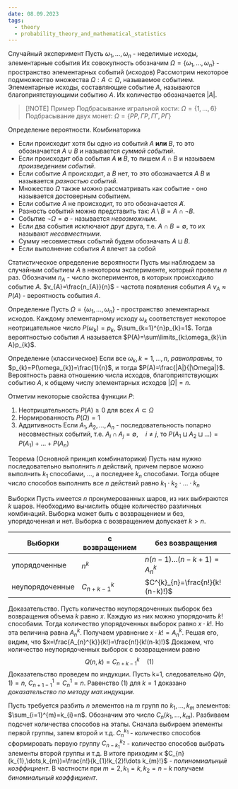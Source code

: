 ```yaml
---
date: 08.09.2023
tags:
  - theory
  - probability_theory_and_mathematical_statistics
---
```


Случайный эксперимент
Пусть $\omega_{1},\dots,\omega_{n}$ - неделимые исходы, элементарные события
Их совокупность обозначим $\Omega=\{\omega_{1},\dots,\omega_{n}\}$ - пространство элементарных событий (исходов)
Рассмотрим некоторое подмножество множества $\Omega:A\subset \Omega$, называемое событием. Элементарные исходы, составляющие событие $A$, называются благоприятствующими событию $A$. Их количество обозначается $|A|$.


> [!NOTE] Пример
> Подбрасывание игральной кости: $\Omega=\{1,\dots,6\}$
> Подбрасывание двух монет: $\Omega=\{РР,ГР,ГГ,РГ\}$

Определение вероятности. Комбинаторика
- Если происходит хотя бы одно из событий $A$ **или** $B$, то это обозначается $A\cup B$ и называется *суммой событий*.
- Если происходит оба события $A$ **и** $B$, то пишем $A\cap B$ и называем *произведением событий*.
- Если событие $A$ происходит, а $B$ нет, то это обозначается $A\ B$  и называется *разностью событий*.
- Множество $\Omega$ также можно рассматривать как событие - оно называется достоверным событием.
- Если событие $A$ не происходит, то это обозначается $\not A$.
- Разность событий можно представить так: $A\setminus B = A\cap \neg B$.
- Событие $\neg\Omega = \emptyset$ - называется *невозможным*.
- Если два события исключают друг друга, т.е. $A\cap B=\emptyset$, то их называют *несовместными*.
- Сумму несовместных событий будем обозначать $A\sqcup B$.
- Если выполнение события $A$ влечет за собой

Статистическое определение вероятности
Пусть мы наблюдаем за случайным событием $A$ в некотором эксперименте, который провели $n$ раз. Обозначим
$n_{A}$ - число экспериментов, в которых происходило событие $A$.
$v_{A}=\frac{n_{A}}{n}$ - частота появления события $A$
$v_{A}\approx P(A)$ - вероятность события $A$.

Определение
Пусть $\Omega=\{\omega_{1},\dots,\omega_{n}\}$ - пространство элементарных исходов. Каждому элементарному исходу $\omega_{k}$ соответствует некоторое неотрицательное число $P(\omega_{k})=p_{k}$, $\sum_{k=1}^{n}p_{k}=1$.
Тогда вероятностью события $A$ называется $P(A)=\sum\limits_{k:\omega_{k}\in A}p_{k}$.

Определение (классическое)
Если все $\omega_{k}, k=1,\dots,n$, *равноправны*, то $p_{k}=P(\omega_{k})=\frac{1}{n}$, и тогда $P(A)=\frac{|A|}{|\Omega|}$.
Вероятность равна отношению числа исходов, благоприятствующих событию $A$, к общему числу элементарных исходов $|\Omega|=n$.

Отметим некоторые свойства функции $P$:
1. Неотрицательность
   $P(A)\geq0$ для всех $A\subset \Omega$
2. Нормированность
   $P(\Omega)=1$
3. Аддитивность
   Если $A_1,A_{2},\dots,A_{n}$ - последовательность попарно несовместных событий, т.е. $A_{i}\cap A_{j}=\emptyset,\quad i\neq j$, то $P(A_{1}\sqcup A_{2}\sqcup\dots)=P(A_{1})+\dots+P(A_{n})$

Теорема (Основной принцип комбинаторики)
Пусть нам нужно последовательно выполнить $n$ действий, причем первое можно выполнить $k_{1}$ способами, ..., а последнее $k_n$ способами. Тогда общее число способов выполнить все $n$ действий равно $k_{1}\cdot k_{2}\cdot\dots\cdot k_{n}$

Выборки
Пусть имеется $n$ пронумерованных шаров, из них выбираются $k$ шаров. Необходимо вычислить общее количество различных комбинаций.
Выборка может быть с возвращением и без, упорядоченная и нет. Выборка с возвращением допускает $k>n$.

|Выборки |с возвращением |без возвращения|
|---|---|---|
|упорядоченные|$n^{k}$|$n(n-1)\dots(n-k+1)=A^{k}_{n}$|
|неупорядоченные|$C_{n+k-1}^{k}$|$C^{k}_{n}=\frac{n!}{k!(n-k)!}$|

Доказательство.
Пусть количество неупорядоченных выборок без возвращения объема $k$ равно $x$. Каждую из них можно упорядочить $k!$ способами. Тогда количество упорядоченных выборок равно $x\cdot k!$. Но эта величина равна $A_{n}^{k}$. Получаем уравнение $x\cdot k!=A_{n}^{k}$. Решая его, видим, что $x=\frac{A_{n}^{k}}{k!}=\frac{n!}{k!(n-k)!}$
Докажем, что количество неупорядоченных выборок с возвращением равно $$Q(n,k)=C_{n+k-1}^{k}\quad(1)$$
Доказательство проведем по индукции.
Пусть k=1, следовательно $Q(n,1)=n$, $C^{1}_{n+1-1}=C^{1}_{n}=n$.
Равенство (1) для $k=1$ доказано
*доказательство по методу мат.индукции*.

Пусть требуется разбить $n$ элементов на $m$ групп по $k_{1},\dots,k_{m}$ элементов: $\sum_{i=1}^{m}=k_{i}=n$. Обозначим это число $C_{n}(k_{1},\dots,k_{m})$.
Разбиваем подсчет количества способов на этапы. Сначала выбираем элементы первой группы, затем второй и т.д.
$C^{k_{1}}_{n}$ - количество способов сформировать первую группу
$C^{k_{2}}_{n-k_{1}}$ - количество способов выбрать элементы второй группы и т.д.
В итоге приходим к $C_{n}(k_{1},\dots,k_{m})=\frac{n!}{k_{1}!k_{2}!\dots k_{m}!}$ - *полиномиальный коэффициент*.
В частности при $m=2, k_{1}=k, k_{2}=n-k$ получаем *биномиальный коэффициент*.

